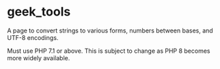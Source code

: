 # geek_tools
A page to convert strings to various forms, numbers between bases, and UTF-8 encodings.

Must use PHP 7.1 or above. This is subject to change as PHP 8 becomes more widely available.
